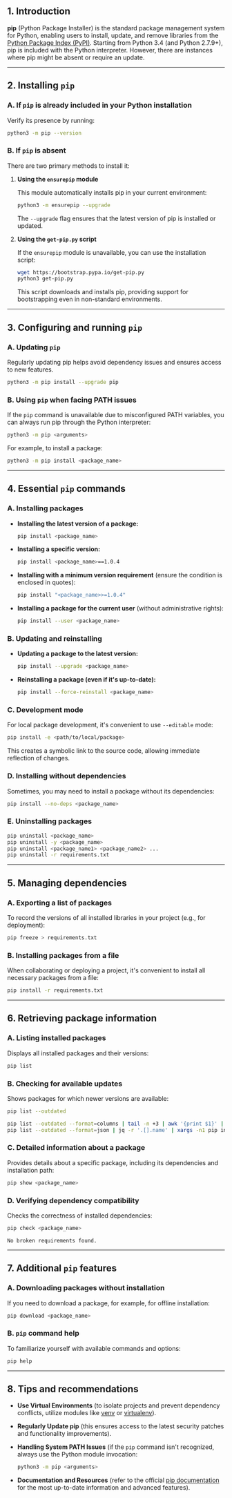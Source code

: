 ## 1. Introduction

**pip** (Python Package Installer) is the standard package management system for Python, enabling users to install, update, and remove libraries from the [Python Package Index (PyPI)](https://pypi.org). Starting from Python 3.4 (and Python 2.7.9+), pip is included with the Python interpreter. However, there are instances where pip might be absent or require an update.

---

## 2. Installing `pip`

### A. If `pip` is already included in your Python installation

Verify its presence by running:
```bash
python3 -m pip --version
```

### B. If `pip` is absent

There are two primary methods to install it:
1. **Using the `ensurepip` module**

   This module automatically installs pip in your current environment:
   ```bash
   python3 -m ensurepip --upgrade
   ```
   The `--upgrade` flag ensures that the latest version of pip is installed or updated.  

2. **Using the `get-pip.py` script**

   If the `ensurepip` module is unavailable, you can use the installation script:
   ```bash
   wget https://bootstrap.pypa.io/get-pip.py
   python3 get-pip.py
   ```
   This script downloads and installs pip, providing support for bootstrapping even in non-standard environments.

---

## 3. Configuring and running `pip`

### A. Updating `pip`

Regularly updating pip helps avoid dependency issues and ensures access to new features.

```bash
python3 -m pip install --upgrade pip
```

### B. Using `pip` when facing PATH issues

If the `pip` command is unavailable due to misconfigured PATH variables, you can always run pip through the Python interpreter:
```bash
python3 -m pip <arguments>
```

For example, to install a package:
```bash
python3 -m pip install <package_name>
```

---

## 4. Essential `pip` commands

### A. Installing packages

- **Installing the latest version of a package:**
  ```bash
  pip install <package_name>
  ```

- **Installing a specific version:**
  ```bash
  pip install <package_name>==1.0.4
  ```

- **Installing with a minimum version requirement** (ensure the condition is enclosed in quotes):
  ```bash
  pip install "<package_name>>=1.0.4"
  ```

- **Installing a package for the current user** (without administrative rights):
  ```bash
  pip install --user <package_name>
  ```

### B. Updating and reinstalling

- **Updating a package to the latest version:**
  ```bash
  pip install --upgrade <package_name>
  ```

- **Reinstalling a package (even if it's up-to-date):**
  ```bash
  pip install --force-reinstall <package_name>
  ```

### C. Development mode

For local package development, it's convenient to use `--editable` mode:
```bash
pip install -e <path/to/local/package>
```

This creates a symbolic link to the source code, allowing immediate reflection of changes.

### D. Installing without dependencies

Sometimes, you may need to install a package without its dependencies:
```bash
pip install --no-deps <package_name>
```

### E. Uninstalling packages

```bash
pip uninstall <package_name>
pip uninstall -y <package_name>
pip uninstall <package_name1> <package_name2> ...
pip uninstall -r requirements.txt
```

---

## 5. Managing dependencies

### A. Exporting a list of packages

To record the versions of all installed libraries in your project (e.g., for deployment):
```bash
pip freeze > requirements.txt
```

### B. Installing packages from a file

When collaborating or deploying a project, it's convenient to install all necessary packages from a file:
```bash
pip install -r requirements.txt
```

---

## 6. Retrieving package information

### A. Listing installed packages

Displays all installed packages and their versions:
```bash
pip list
```

### B. Checking for available updates

Shows packages for which newer versions are available:
```bash
pip list --outdated
```

```zsh
pip list --outdated --format=columns | tail -n +3 | awk '{print $1}' | xargs -n1 pip install -U
pip list --outdated --format=json | jq -r '.[].name' | xargs -n1 pip install -U
```
### C. Detailed information about a package

Provides details about a specific package, including its dependencies and installation path:
```bash
pip show <package_name>
```

### D. Verifying dependency compatibility

Checks the correctness of installed dependencies:
```bash
pip check <package_name>
```
	No broken requirements found.

---

## 7. Additional `pip` features

### A. Downloading packages without installation

If you need to download a package, for example, for offline installation:
```bash
pip download <package_name>
```

### B. `pip` command help

To familiarize yourself with available commands and options:
```bash
pip help
```

---

## 8. Tips and recommendations

- **Use Virtual Environments** (to isolate projects and prevent dependency conflicts, utilize modules like [venv](https://docs.python.org/3/library/venv.html) or [virtualenv](https://virtualenv.pypa.io/)).

- **Regularly Update pip** (this ensures access to the latest security patches and functionality improvements).

- **Handling System PATH Issues** (if the `pip` command isn't recognized, always use the Python module invocation:
  ```bash
  python3 -m pip <arguments>
  ```

- **Documentation and Resources** (refer to the official [pip documentation](https://pip.pypa.io/en/stable/) for the most up-to-date information and advanced features).